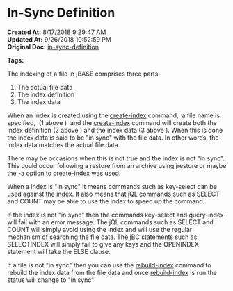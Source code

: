 # In-Sync Definition

**Created At:** 8/17/2018 9:29:47 AM  
**Updated At:** 9/26/2018 10:52:59 PM  
**Original Doc:** [in-sync-definition](https://docs.jbase.com/48152-indexes/in-sync-definition)  

**Tags:**
<badge text='sync' vertical='middle' />
<badge text='file indexing' vertical='middle' />

The indexing of a file in jBASE comprises three parts

1. The actual file data
2. The index definition
3. The index data


When an index is created using the [create-index](./../create-index) command,  a file name is specified,  (1 above )  and the [create-index](./../create-index) command will create both the index definition (2 above ) and the index data (3 above ). When this is done the index data is said to be "in sync" with the file data. In other words, the index data matches the actual file data.

There may be occasions when this is not true and the index is not "in sync". This could occur following a restore from an archive using jrestore or maybe the -a option to [create-index](./../create-index) was used.

When a index is "in sync" it means commands such as key-select can be used against the index. It also means that jQL commands such as SELECT and COUNT may be able to use the index to speed up the command.

If the index is not "in sync" then the commands key-select and query-index will fail with an error message. The jQL commands such as SELECT and COUNT will simply avoid using the index and will use the regular mechanism of searching the file data. The jBC statements such as SELECTINDEX will simply fail to give any keys and the OPENINDEX statement will take the ELSE clause.

If a file is not "in sync" then you can use the [rebuild-index](./../rebuild-index) command to rebuild the index data from the file data and once [rebuild-index](./../rebuild-index) is run the status will change to "in sync"
